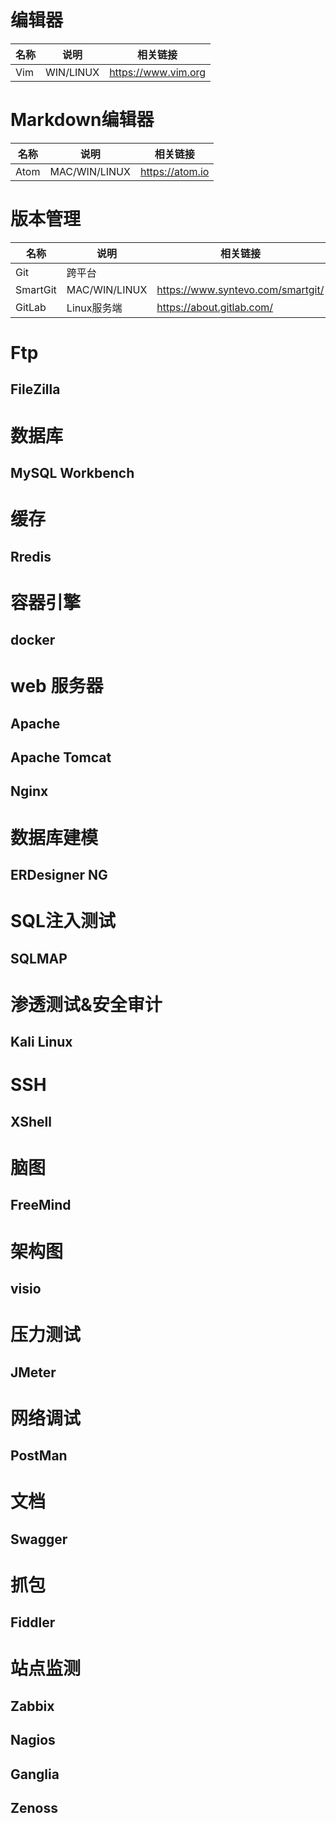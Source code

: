 # 编辑器

| 名称 | 说明 | 相关链接 |
| --- | --- | --- |
| Vim | WIN/LINUX | https://www.vim.org |

# Markdown编辑器

| 名称 | 说明 | 相关链接 |
| --- | --- | --- |
| Atom |  MAC/WIN/LINUX | https://atom.io |


# 版本管理

| 名称 | 说明 | 相关链接 |
| --- | --- | --- |
| Git| 跨平台 |  |
| SmartGit | MAC/WIN/LINUX | https://www.syntevo.com/smartgit/ |
| GitLab | Linux服务端 | https://about.gitlab.com/ |

# Ftp
## FileZilla

# 数据库
## MySQL Workbench

# 缓存
## Rredis

# 容器引擎
## docker

# web 服务器
## Apache
## Apache Tomcat
## Nginx

# 数据库建模
## ERDesigner NG

# SQL注入测试
## SQLMAP

# 渗透测试&安全审计
## Kali Linux

# SSH
## XShell

# 脑图
## FreeMind

# 架构图
## visio

# 压力测试
## JMeter

# 网络调试
## PostMan

# 文档
## Swagger

# 抓包
## Fiddler

# 站点监测
## Zabbix
## Nagios
## Ganglia
## Zenoss
